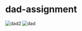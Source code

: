 # dad-assignment
![dad2](https://user-images.githubusercontent.com/44765337/48134600-60846180-e2d5-11e8-9864-3656205e4cae.PNG)
![dad](https://user-images.githubusercontent.com/44765337/48134601-611cf800-e2d5-11e8-887c-3d6109d8cec4.PNG)
